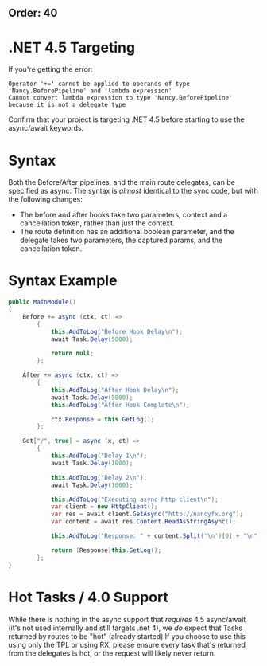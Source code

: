 Order: 40
---
# .NET 4.5 Targeting

If you're getting the error:

```
Operator '+=' cannot be applied to operands of type 'Nancy.BeforePipeline' and 'lambda expression'
Cannot convert lambda expression to type 'Nancy.BeforePipeline' because it is not a delegate type
```

Confirm that your project is targeting .NET 4.5 before starting to use the async/await keywords. 

# Syntax

Both the Before/After pipelines, and the main route delegates, can be specified as async. The syntax is *almost* identical to the sync code, but with the following changes:

* The before and after hooks take two parameters, context and a cancellation token, rather than just the context.
* The route definition has an additional boolean parameter, and the delegate takes two parameters, the captured params, and the cancellation token.

# Syntax Example

```c#
public MainModule()
{
    Before += async (ctx, ct) =>
        {
            this.AddToLog("Before Hook Delay\n");
            await Task.Delay(5000);

            return null;
        };

    After += async (ctx, ct) =>
        {
            this.AddToLog("After Hook Delay\n");
            await Task.Delay(5000);
            this.AddToLog("After Hook Complete\n");

            ctx.Response = this.GetLog();
        };

    Get["/", true] = async (x, ct) =>
        {
            this.AddToLog("Delay 1\n");
            await Task.Delay(1000);

            this.AddToLog("Delay 2\n");
            await Task.Delay(1000);

            this.AddToLog("Executing async http client\n");
            var client = new HttpClient();
            var res = await client.GetAsync("http://nancyfx.org");
            var content = await res.Content.ReadAsStringAsync();

            this.AddToLog("Response: " + content.Split('\n')[0] + "\n");

            return (Response)this.GetLog();
        };
}
```

# Hot Tasks / 4.0 Support

While there is nothing in the async support that *requires* 4.5 async/await (it's not used internally and still targets .net 4), we *do* expect that Tasks returned by routes to be "hot" (already started) If you choose to use this using only the TPL or using RX, please ensure every task that's returned from the delegates is hot, or the request will likely never return.
